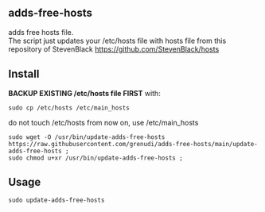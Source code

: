 ## adds-free-hosts
adds free hosts file.  
The script just updates your /etc/hosts file with hosts file from this repository of StevenBlack https://github.com/StevenBlack/hosts

## Install

**BACKUP EXISTING /etc/hosts file FIRST**
with:
```
sudo cp /etc/hosts /etc/main_hosts
```
do not touch /etc/hosts from now on, use /etc/main_hosts  
```
sudo wget -O /usr/bin/update-adds-free-hosts https://raw.githubusercontent.com/grenudi/adds-free-hosts/main/update-adds-free-hosts ;
sudo chmod u+xr /usr/bin/update-adds-free-hosts ; 
```
## Usage
```
sudo update-adds-free-hosts
```
